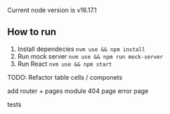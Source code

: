 Current node version is v16.17.1

## How to run

1. Install dependecies `nvm use && npm install`
2. Run mock server `nvm use && npm run mock-server`
3. Run React `nvm use && npm start`

TODO:
Refactor table cells / componets

add router + pages module
404 page
error page

tests
